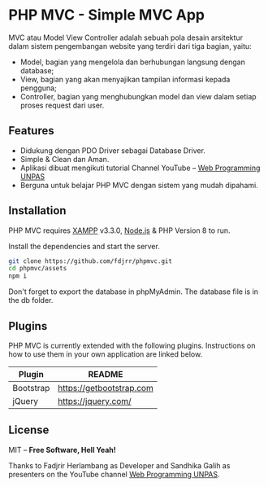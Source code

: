 # PHP MVC - Simple MVC App
MVC atau Model View Controller adalah sebuah pola desain arsitektur dalam sistem pengembangan website yang terdiri dari tiga bagian, yaitu: 

- Model, bagian yang mengelola dan berhubungan langsung dengan database;
- View, bagian yang akan menyajikan tampilan informasi kepada pengguna;
- Controller, bagian yang menghubungkan model dan view dalam setiap proses request dari user. 

## Features
- Didukung dengan PDO Driver sebagai Database Driver.
- Simple & Clean dan Aman.
- Aplikasi dibuat mengikuti tutorial Channel YouTube &ndash; [Web Programming UNPAS](https://www.youtube.com/c/WebProgrammingUNPAS)
- Berguna untuk belajar PHP MVC dengan sistem yang mudah dipahami.

## Installation

PHP MVC requires [XAMPP](https://www.apachefriends.org/download.html) v3.3.0, [Node.js](https://nodejs.org) & PHP Version 8 to run.

Install the dependencies and start the server.

```sh
git clone https://github.com/fdjrr/phpmvc.git
cd phpmvc/assets
npm i
```

Don't forget to export the database in phpMyAdmin. The database file is in the db folder.

## Plugins

PHP MVC is currently extended with the following plugins.
Instructions on how to use them in your own application are linked below.

| Plugin | README |
| ------ | ------ |
| Bootstrap | https://getbootstrap.com |
| jQuery | https://jquery.com/ |

## License

MIT &ndash; **Free Software, Hell Yeah!**

Thanks to Fadjrir Herlambang as Developer and Sandhika Galih as presenters on the YouTube channel [Web Programming UNPAS](https://www.youtube.com/c/WebProgrammingUNPAS).